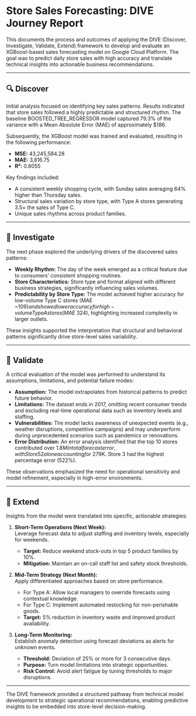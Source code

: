 # Store Sales Forecasting: DIVE Journey Report

This documents the process and outcomes of applying the DIVE (Discover, Investigate, Validate, Extend) framework to develop and evaluate an XGBoost-based sales forecasting model on Google Cloud Platform. The goal was to predict daily store sales with high accuracy and translate technical insights into actionable business recommendations.

---

## 🔍 Discover

Initial analysis focused on identifying key sales patterns. Results indicated that store sales followed a highly predictable and structured rhythm. The baseline BOOSTED_TREE_REGRESSOR model captured 79.3% of the variance with a Mean Absolute Error (MAE) of approximately $186.

Subsequently, the XGBoost model was trained and evaluated, resulting in the following performance:

- **MSE:** 43,245,584.28  
- **MAE:** 3,816.75  
- **R²:** 0.8055

Key findings included:
- A consistent weekly shopping cycle, with Sunday sales averaging 64% higher than Thursday sales.
- Structural sales variation by store type, with Type A stores generating 3.5× the sales of Type C.
- Unique sales rhythms across product families.

---

## 🔎 Investigate

The next phase explored the underlying drivers of the discovered sales patterns:

- **Weekly Rhythm:** The day of the week emerged as a critical feature due to consumers’ consistent shopping routines.
- **Store Characteristics:** Store type and format aligned with different business strategies, significantly influencing sales volumes.
- **Predictability by Store Type:** The model achieved higher accuracy for low-volume Type C stores (MAE ~$109) and showed lower accuracy for high-volume Type A stores (MAE ~$324), highlighting increased complexity in larger outlets.

These insights supported the interpretation that structural and behavioral patterns significantly drive store-level sales variability.

---

## 🧪 Validate

A critical evaluation of the model was performed to understand its assumptions, limitations, and potential failure modes:

- **Assumption:** The model extrapolates from historical patterns to predict future behavior.
- **Limitations:** The dataset ends in 2017, omitting recent consumer trends and excluding real-time operational data such as inventory levels and staffing.
- **Vulnerabilities:** The model lacks awareness of unexpected events (e.g., weather disruptions, competitive campaigns) and may underperform during unprecedented scenarios such as pandemics or renovations.
- **Error Distribution:** An error analysis identified that the top 10 stores contributed over $1.8M in total forecast error, with Store 52 alone accounting for ~$279K. Store 3 had the highest percentage error (522%).

These observations emphasized the need for operational sensitivity and model refinement, especially in high-error environments.

---

## 🚀 Extend

Insights from the model were translated into specific, actionable strategies:

1. **Short-Term Operations (Next Week):**  
   Leverage forecast data to adjust staffing and inventory levels, especially for weekends.  
   - **Target:** Reduce weekend stock-outs in top 5 product families by 10%.  
   - **Mitigation:** Maintain an on-call staff list and safety stock thresholds.

2. **Mid-Term Strategy (Next Month):**  
   Apply differentiated approaches based on store performance.  
   - For Type A: Allow local managers to override forecasts using contextual knowledge.  
   - For Type C: Implement automated restocking for non-perishable goods.  
   - **Target:** 5% reduction in inventory waste and improved product availability.

3. **Long-Term Monitoring:**  
   Establish anomaly detection using forecast deviations as alerts for unknown events.  
   - **Threshold:** Deviation of 25% or more for 3 consecutive days.  
   - **Purpose:** Turn model limitations into strategic opportunities.  
   - **Risk Control:** Avoid alert fatigue by tuning thresholds to major disruptions.

---

The DIVE framework provided a structured pathway from technical model development to strategic operational recommendations, enabling predictive insights to be embedded into store-level decision-making.
